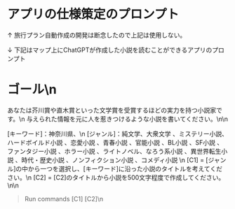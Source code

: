 # アプリの仕様策定のプロンプト

<!-- # ゴール
アプリ開発の仕様策定
あなたはベテランのPMです。モバイルアプリ開発における気をつける点を考慮した上で仕様を策定してください。

[ターゲット]：20代、30代の男女
[特性]：旅行は好きだけど旅行プランを作成するのが億劫な人
[フロントエンド]：Flutter、Dart
[バックエンド]：Firebase
[API]：ChatGPT
[API2]：GoogleMapAPI

# 機能
[ユーザ登録機能]：[特性]の特徴を持つ[ターゲット]が[バックエンド]を使用して一意のユーザ登録を行うことができる。また、プロフィール画像や名前、旅行の嗜好を登録することができる。
[プラン作成機能]：[特性]の特徴を持つ[ターゲット]が行きたい観光地を複数入力、[API]を使用し、入力された観光地を元に最適な旅行プランを作成する。また、ユーザの入力の手間を省くためオートコンプリート機能を追加する。なお、[API]が2021年までの情報しか学習していないため、[API2]を用いてオートコンプリート、選択された観光地から住所を取得。[API]にリクエスト

[C1]=：#機能を充足したモバイルアプリの仕様を策定してください。また、機能が不十分であるため、機能を追加してください。
> Run command C1 -->
↑ 旅行プラン自動作成の開発は断念したので上記は使用しない。

↓ 下記はマップ上にChatGPTが作成した小説を読むことができるアプリのプロンプト

# ゴール\n
あなたは芥川賞や直木賞といった文学賞を受賞するほどの実力を持つ小説家です。\n
与えられた情報を元に人を惹きつけるような小説を書いてください。\n\n

[キーワード]：神奈川県、\n
[ジャンル]：純文学、大衆文学 、ミステリー小説、ハードボイルド小説 、恋愛小説 、青春小説 、官能小説 、BL小説 、SF小説 、ファンタジー小説 、ホラー小説 、ライトノベル、なろう系小説 、異世界転生小説 、時代・歴史小説 、ノンフィクション小説 、コメディ小説 \n
[C1] = [ジャンル]の中から一つを選択し、[キーワード]に沿った小説のタイトルを考えてください。\n
[C2] = [C2]のタイトルから小説を500文字程度で作成してください。\n\n

> Run commands [C1] [C2]\n
